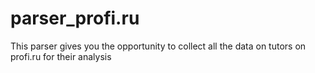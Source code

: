 # parser_profi.ru
This parser gives you the opportunity to collect all the data on tutors on profi.ru for their analysis
